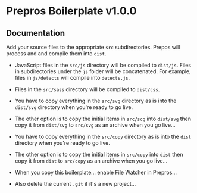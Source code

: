 # Prepros Boilerplate v1.0.0

## Documentation

Add your source files to the appropriate `src` subdirectories. Prepos will process and and compile them into `dist`.

- JavaScript files in the `src/js` directory will be compiled to `dist/js`. Files in subdirectories under the `js` folder will be concatenated. For example, files in `js/detects` will compile into `detects.js`.

- Files in the `src/sass` directory will be compiled to `dist/css`.

<!-- - SVG files placed in the `src/svg` directory will be optimized with SVGO and compiled into `dist/svg`. -->

<!-- - Files and folders placed in the `copy` directory will be copied as-is into the `dist` directory. -->

- You have to copy everything in the `src/svg` directory as is into the `dist/svg` directory when you're ready to go live.

- The other option is to copy the initial items in `src/scg` into `dist/svg` then copy it from `dist/svg` to `src/svg` as an archive when you go live...

- You have to copy everything in the `src/copy` directory as is into the `dist` directory when you're ready to go live.

- The other option is to copy the initial items in `src/copy` into `dist` then copy it from `dist` to `src/copy` as an archive when you go live...

- When you copy this boilerplate...  enable File Watcher in Prepros...

- Also delete the current `.git` if it's a new project...